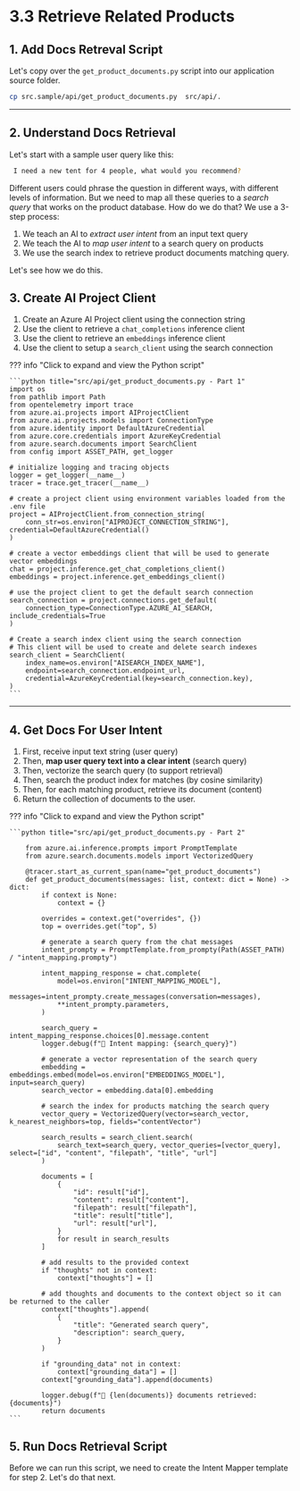 # 3.3 Retrieve Related Products

## 1. Add Docs Retreval Script

 Let's copy over the `get_product_documents.py` script into our application source folder.

```bash title=""
cp src.sample/api/get_product_documents.py  src/api/.
```

---

## 2. Understand Docs Retrieval

Let's start with a sample user query like this:

```bash title=""
 I need a new tent for 4 people, what would you recommend?
```

Different users could phrase the question in different ways, with different levels of information. But we need to map all these queries to a _search query_ that works on the product database. How do we do that? We use a 3-step process:

1. We teach an AI to _extract user intent_ from an input text query
1. We teach the AI  to _map user intent_ to a search query on products
1. We use the search index to retrieve product documents matching query.

Let's see how we do this.

## 3. Create AI Project Client

1. Create an Azure AI Project client using the connection string
1. Use the client to retrieve a `chat_completions` inference client
1. Use the client to retrieve an `embeddings` inference client
1. Use the client to setup a `search_client` using the search connection

??? info "Click to expand and view the Python script"

    ```python title="src/api/get_product_documents.py - Part 1"
    import os
    from pathlib import Path
    from opentelemetry import trace
    from azure.ai.projects import AIProjectClient
    from azure.ai.projects.models import ConnectionType
    from azure.identity import DefaultAzureCredential
    from azure.core.credentials import AzureKeyCredential
    from azure.search.documents import SearchClient
    from config import ASSET_PATH, get_logger

    # initialize logging and tracing objects
    logger = get_logger(__name__)
    tracer = trace.get_tracer(__name__)

    # create a project client using environment variables loaded from the .env file
    project = AIProjectClient.from_connection_string(
        conn_str=os.environ["AIPROJECT_CONNECTION_STRING"], credential=DefaultAzureCredential()
    )

    # create a vector embeddings client that will be used to generate vector embeddings
    chat = project.inference.get_chat_completions_client()
    embeddings = project.inference.get_embeddings_client()

    # use the project client to get the default search connection
    search_connection = project.connections.get_default(
        connection_type=ConnectionType.AZURE_AI_SEARCH, include_credentials=True
    )

    # Create a search index client using the search connection
    # This client will be used to create and delete search indexes
    search_client = SearchClient(
        index_name=os.environ["AISEARCH_INDEX_NAME"],
        endpoint=search_connection.endpoint_url,
        credential=AzureKeyCredential(key=search_connection.key),
    )
    ```

---


## 4. Get Docs For User Intent

1. First, receive input text string (user query)
1. Then, **map user query text into a clear intent** (search query)
1. Then, vectorize the search query (to support retrieval)
1. Then, search the product index for matches (by cosine similarity)
1. Then, for each matching product, retrieve its document (content)
1. Return the collection of documents to the user.


??? info "Click to expand and view the Python script"

    ```python title="src/api/get_product_documents.py - Part 2"

        from azure.ai.inference.prompts import PromptTemplate
        from azure.search.documents.models import VectorizedQuery

        @tracer.start_as_current_span(name="get_product_documents")
        def get_product_documents(messages: list, context: dict = None) -> dict:
            if context is None:
                context = {}

            overrides = context.get("overrides", {})
            top = overrides.get("top", 5)

            # generate a search query from the chat messages
            intent_prompty = PromptTemplate.from_prompty(Path(ASSET_PATH) / "intent_mapping.prompty")

            intent_mapping_response = chat.complete(
                model=os.environ["INTENT_MAPPING_MODEL"],
                messages=intent_prompty.create_messages(conversation=messages),
                **intent_prompty.parameters,
            )

            search_query = intent_mapping_response.choices[0].message.content
            logger.debug(f"🧠 Intent mapping: {search_query}")

            # generate a vector representation of the search query
            embedding = embeddings.embed(model=os.environ["EMBEDDINGS_MODEL"], input=search_query)
            search_vector = embedding.data[0].embedding

            # search the index for products matching the search query
            vector_query = VectorizedQuery(vector=search_vector, k_nearest_neighbors=top, fields="contentVector")

            search_results = search_client.search(
                search_text=search_query, vector_queries=[vector_query], select=["id", "content", "filepath", "title", "url"]
            )

            documents = [
                {
                    "id": result["id"],
                    "content": result["content"],
                    "filepath": result["filepath"],
                    "title": result["title"],
                    "url": result["url"],
                }
                for result in search_results
            ]

            # add results to the provided context
            if "thoughts" not in context:
                context["thoughts"] = []

            # add thoughts and documents to the context object so it can be returned to the caller
            context["thoughts"].append(
                {
                    "title": "Generated search query",
                    "description": search_query,
                }
            )

            if "grounding_data" not in context:
                context["grounding_data"] = []
            context["grounding_data"].append(documents)

            logger.debug(f"📄 {len(documents)} documents retrieved: {documents}")
            return documents
    ```


## 5. Run Docs Retrieval Script

Before we can run this script, we need to create the Intent Mapper template for step 2. Let's do that next.